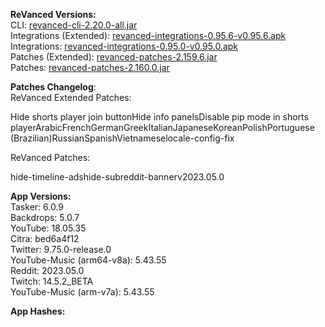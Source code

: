 **ReVanced Versions:**  
CLI: [revanced-cli-2.20.0-all.jar](https://github.com/revanced/revanced-cli/releases/tag/v2.20.0)  
Integrations (Extended): [revanced-integrations-0.95.6-v0.95.6.apk](https://github.com/inotia00/revanced-integrations/releases/tag/v0.95.6)  
Integrations: [revanced-integrations-0.95.0-v0.95.0.apk](https://github.com/revanced/revanced-integrations/releases/tag/v0.95.0)  
Patches (Extended): [revanced-patches-2.159.6.jar](https://github.com/inotia00/revanced-patches/releases/tag/v2.159.6)  
Patches: [revanced-patches-2.160.0.jar](https://github.com/revanced/revanced-patches/releases/tag/v2.160.0)  

**Patches Changelog**:   
ReVanced Extended Patches:  

Hide shorts player join buttonHide info panelsDisable pip mode in shorts playerArabicFrenchGermanGreekItalianJapaneseKoreanPolishPortuguese (Brazilian)RussianSpanishVietnameselocale-config-fix
  
ReVanced Patches:   

hide-timeline-adshide-subreddit-bannerv2023.05.0
  
**App Versions:**  
Tasker: 6.0.9  
Backdrops: 5.0.7  
YouTube: 18.05.35  
Citra: bed6a4f12  
Twitter: 9.75.0-release.0  
YouTube-Music (arm64-v8a): 5.43.55  
Reddit: 2023.05.0  
Twitch: 14.5.2_BETA  
YouTube-Music (arm-v7a): 5.43.55  

**App Hashes:**  
  
